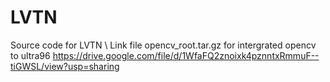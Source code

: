 # LVTN
Source code for LVTN \\
Link file opencv_root.tar.gz for intergrated opencv to ultra96 
https://drive.google.com/file/d/1WfaFQ2znoixk4pznntxRmmuF--tiGWSL/view?usp=sharing
